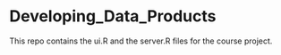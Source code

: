 # Developing_Data_Products
This repo contains the ui.R and the server.R files for the course project.
